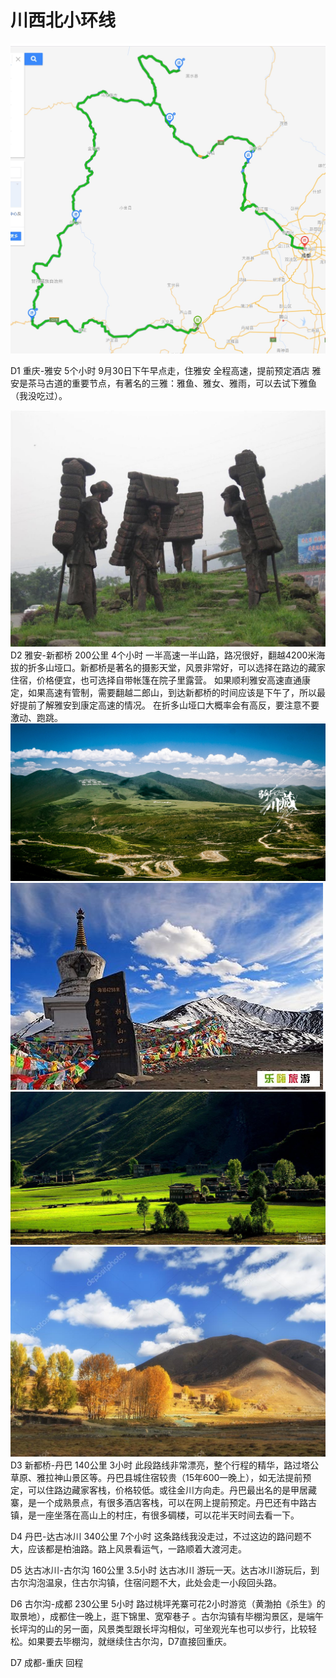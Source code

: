 # 川西北小环线
 ![](img/1568645187717.jpg)

D1 重庆-雅安 5个小时  9月30日下午早点走，住雅安 全程高速，提前预定酒店
雅安是茶马古道的重要节点，有著名的三雅：雅鱼、雅女、雅雨，可以去试下雅鱼（我没吃过）。

![](img/ya.jpg)
D2 雅安-新都桥 200公里 4个小时   一半高速一半山路，路况很好，翻越4200米海拔的折多山垭口。新都桥是著名的摄影天堂，风景非常好，可以选择在路边的藏家住宿，价格便宜，也可选择自带帐篷在院子里露营。
如果顺利雅安高速直通康定，如果高速有管制，需要翻越二郎山，到达新都桥的时间应该是下午了，所以最好提前了解雅安到康定高速的情况。
在折多山垭口大概率会有高反，要注意不要激动、跑跳。
![](img/zds2.jpg)
![](img/zds.jpg)
![](img/xdq1.jpg)
![](img/xdj2.jpg)
D3 新都桥-丹巴  140公里 3小时  此段路线非常漂亮，整个行程的精华，路过塔公草原、雅拉神山景区等。丹巴县城住宿较贵（15年600一晚上），如无法提前预定，可以住路边藏家客栈，价格较低。或往金川方向走。丹巴最出名的是甲居藏寨，是一个成熟景点，有很多酒店客栈，可以在网上提前预定。丹巴还有中路古镇，是一座坐落在高山上的村庄，有很多碉楼，可以花半天时间去看一下。

D4 丹巴-达古冰川 340公里 7个小时  这条路线我没走过，不过这边的路问题不大，应该都是柏油路。路上风景看运气，一路顺着大渡河走。

D5 达古冰川-古尔沟 160公里 3.5小时 达古冰川 游玩一天。达古冰川游玩后，到古尔沟泡温泉，住古尔沟镇，住宿问题不大，此处会走一小段回头路。

D6 古尔沟-成都 230公里 5小时 路过桃坪羌寨可花2小时游览（黄渤拍《杀生》的取景地），成都住一晚上，逛下锦里、宽窄巷子 。古尔沟镇有毕棚沟景区，是端午长坪沟的山的另一面，风景类型跟长坪沟相似，可坐观光车也可以步行，比较轻松。如果要去毕棚沟，就继续住古尔沟，D7直接回重庆。

D7 成都-重庆 回程
